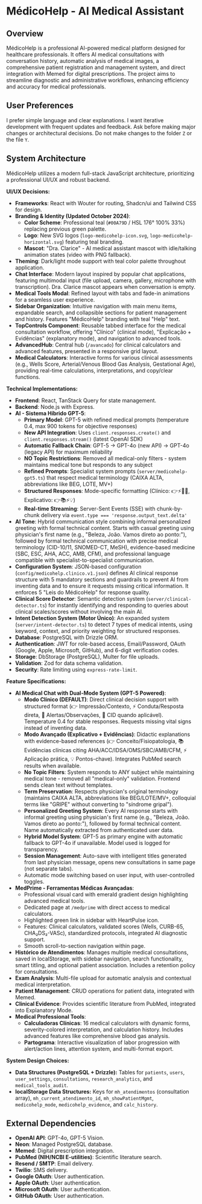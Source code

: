 # MédicoHelp - AI Medical Assistant

## Overview
MédicoHelp is a professional AI-powered medical platform designed for healthcare professionals. It offers AI medical consultations with conversation history, automatic analysis of medical images, a comprehensive patient registration and management system, and direct integration with Memed for digital prescriptions. The project aims to streamline diagnostic and administrative workflows, enhancing efficiency and accuracy for medical professionals.

## User Preferences
I prefer simple language and clear explanations. I want iterative development with frequent updates and feedback. Ask before making major changes or architectural decisions. Do not make changes to the folder `Z` or the file `Y`.

## System Architecture

MédicoHelp utilizes a modern full-stack JavaScript architecture, prioritizing a professional UI/UX and robust backend.

**UI/UX Decisions:**
-   **Frameworks**: React with Wouter for routing, Shadcn/ui and Tailwind CSS for design.
-   **Branding & Identity (Updated October 2024)**:
    -   **Color Scheme**: Professional teal (`#00A79D` / HSL 176° 100% 33%) replacing previous green palette.
    -   **Logo**: New SVG logos (`logo-medicohelp-icon.svg`, `logo-medicohelp-horizontal.svg`) featuring teal branding.
    -   **Mascot**: "Dra. Clarice" - AI medical assistant mascot with idle/talking animation states (video with PNG fallback).
-   **Theming**: Dark/light mode support with teal color palette throughout application.
-   **Chat Interface**: Modern layout inspired by popular chat applications, featuring multimodal input (file upload, camera, gallery, microphone with transcription). Dra. Clarice mascot appears when conversation is empty.
-   **Medical Tools Modal**: Refined layout with tabs and fade-in animations for a seamless user experience.
-   **Sidebar Organization**: Intuitive navigation with main menu items, expandable search, and collapsible sections for patient management and history. Features "MédicoHelp" branding with teal "Help" text.
-   **TopControls Component**: Reusable tabbed interface for the medical consultation workflow, offering "Clínico" (clinical mode), "Explicação + Evidências" (explanatory mode), and navigation to advanced tools.
-   **AdvancedHub**: Central hub (`/avancado`) for clinical calculators and advanced features, presented in a responsive grid layout.
-   **Medical Calculators**: Interactive forms for various clinical assessments (e.g., Wells Score, Arterial/Venous Blood Gas Analysis, Gestational Age), providing real-time calculations, interpretations, and copy/clear functions.

**Technical Implementations:**
-   **Frontend**: React, TanStack Query for state management.
-   **Backend**: Node.js with Express.
-   **AI - Sistema Híbrido GPT-5**:
    -   **Primary Model**: GPT-5 with refined medical prompts (temperature 0.4, max 900 tokens for objective responses)
    -   **New API Integration**: Uses `client.responses.create()` and `client.responses.stream()` (latest OpenAI SDK)
    -   **Automatic Fallback Chain**: GPT-5 → GPT-4o (new API) → GPT-4o (legacy API) for maximum reliability
    -   **NO Topic Restrictions**: Removed all medical-only filters - system maintains medical tone but responds to any subject
    -   **Refined Prompts**: Specialist system prompts (`server/medicohelp-gpt5.ts`) that respect medical terminology (CAIXA ALTA, abbreviations like BEG, LOTE, MV+)
    -   **Structured Responses**: Mode-specific formatting (Clínico: 👉⚡🔎📇, Explicativo: 👉📚⚡💡)
    -   **Real-time Streaming**: Server-Sent Events (SSE) with chunk-by-chunk delivery via `event.type === 'response.output_text.delta'`
-   **AI Tone**: Hybrid communication style combining informal personalized greeting with formal technical content. Starts with casual greeting using physician's first name (e.g., "Beleza, João. Vamos direto ao ponto:"), followed by formal technical communication with precise medical terminology (CID-10/11, SNOMED-CT, MeSH), evidence-based medicine (SBC, ESC, AHA, ACC, AMB, CFM), and professional language compatible with specialist-to-specialist communication.
-   **Configuration System**: JSON-based configuration (`config/medicohelp.clinico.v1.json`) defines AI clinical response structure with 5 mandatory sections and guardrails to prevent AI from inventing data and to ensure it requests missing critical information. It enforces 5 "Leis do MédicoHelp" for response quality.
-   **Clinical Score Detector**: Semantic detection system (`server/clinical-detector.ts`) for instantly identifying and responding to queries about clinical scales/scores without involving the main AI.
-   **Intent Detection System (Motor Único)**: An expanded system (`server/intent-detector.ts`) to detect 7 types of medical intents, using keyword, context, and priority weighting for structured responses.
-   **Database**: PostgreSQL with Drizzle ORM.
-   **Authentication**: JWT for role-based access, Email/Password, OAuth (Google, Apple, Microsoft, GitHub), and 6-digit verification codes.
-   **Storage**: DbStorage (PostgreSQL), Multer for file uploads.
-   **Validation**: Zod for data schema validation.
-   **Security**: Rate limiting using `express-rate-limit`.

**Feature Specifications:**
-   **AI Medical Chat with Dual-Mode System (GPT-5 Powered)**:
    -   **Modo Clínico (DEFAULT)**: Direct clinical decision support with structured format (👉 Impressão/Contexto, ⚡ Conduta/Resposta direta, 🔎 Alertas/Observações, 📇 CID quando aplicável). Temperature 0.4 for stable responses. Requests missing vital signs instead of inventing data.
    -   **Modo Avançado (Explicativo + Evidências)**: Didactic explanations with evidence-based references (👉 Conceito/Fisiopatologia, 📚 Evidências clínicas citing AHA/ACC/IDSA/OMS/SBC/AMB/CFM, ⚡ Aplicação prática, 💡 Pontos-chave). Integrates PubMed search results when available.
    -   **No Topic Filters**: System responds to ANY subject while maintaining medical tone - removed all "medical-only" validation. Frontend sends clean text without templates.
    -   **Term Preservation**: Respects physician's original terminology (maintains CAIXA ALTA, abbreviations like BEG/LOTE/MV+, colloquial terms like "GRIPE" without converting to "síndrome gripal").
    -   **Personalized Greeting System**: Every AI response starts with informal greeting using physician's first name (e.g., "Beleza, João. Vamos direto ao ponto:"), followed by formal technical content. Name automatically extracted from authenticated user data.
    -   **Hybrid Model System**: GPT-5 as primary engine with automatic fallback to GPT-4o if unavailable. Model used is logged for transparency.
    -   **Session Management**: Auto-save with intelligent titles generated from last physician message, opens new consultations in same page (not separate tabs).
    -   Automatic mode switching based on user input, with user-controlled toggles.
-   **MedPrime - Ferramentas Médicas Avançadas**:
    -   Professional visual card with emerald gradient design highlighting advanced medical tools.
    -   Dedicated page at `/medprime` with direct access to medical calculators.
    -   Highlighted green link in sidebar with HeartPulse icon.
    -   Features: Clinical calculators, validated scores (Wells, CURB-65, CHA₂DS₂-VASc), standardized protocols, integrated AI diagnostic support.
    -   Smooth scroll-to-section navigation within page.
-   **Histórico de Atendimentos**: Manages multiple medical consultations, saved in localStorage, with sidebar navigation, search functionality, smart titling, and optional patient association. Includes a retention policy for consultations.
-   **Exam Analysis**: Multi-file upload for automatic analysis and contextual medical interpretation.
-   **Patient Management**: CRUD operations for patient data, integrated with Memed.
-   **Clinical Evidence**: Provides scientific literature from PubMed, integrated into Explanatory Mode.
-   **Medical Professional Tools**:
    -   **Calculadoras Clínicas**: 16 medical calculators with dynamic forms, severity-colored interpretation, and calculation history. Includes advanced features like comprehensive blood gas analysis.
    -   **Partograma**: Interactive visualization of labor progression with alert/action lines, attention system, and multi-format export.

**System Design Choices:**
-   **Data Structures (PostgreSQL + Drizzle):** Tables for `patients`, `users`, `user_settings`, `consultations`, `research_analytics`, and `medical_tools_audit`.
-   **localStorage Data Structures:** Keys for `mh_atendimentos` (consultation array), `mh_current_atendimento_id`, `mh_showPatientMgmt`, `medicohelp_mode`, `medicohelp_evidence`, and `calc_history`.

## External Dependencies

-   **OpenAI API**: GPT-4o, GPT-5 Vision.
-   **Neon**: Managed PostgreSQL database.
-   **Memed**: Digital prescription integration.
-   **PubMed (NIH/NCBI E-utilities)**: Scientific literature search.
-   **Resend / SMTP**: Email delivery.
-   **Twilio**: SMS delivery.
-   **Google OAuth**: User authentication.
-   **Apple OAuth**: User authentication.
-   **Microsoft OAuth**: User authentication.
-   **GitHub OAuth**: User authentication.